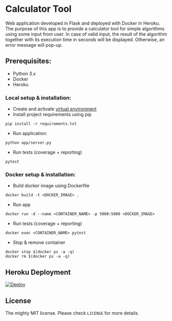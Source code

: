 # Calculator Tool

Web application developed in Flask and deployed with Docker in Heroku.
The purpose of this app is to provide a calculator tool for simple algorithms using some input from user.
In case of valid input, the result of the algorithm together with its execution time in seconds will be displayed.
Otherwise, an error message will pop-up.

## Prerequisites:
*   Python 3.x
*   Docker
*   Heroku


### Local setup & installation:
*   Create and activate [virtual environment](https://packaging.python.org/tutorials/installing-packages/#creating-virtual-environments)
*   Install project requirements using pip
```
pip install -r requirements.txt
```
*   Run application:
```
python app/server.py
```
*   Run tests (coverage + reporting)
```
pytest
```

### Docker setup & installation:
*   Build docker image using Dockerfile
```
docker build -t <DOCKER_IMAGE> .
```
*   Run app
```
docker run -d --name <CONTAINER_NAME> -p 5000:5000 <DOCKER_IMAGE>
```
*   Run tests (coverage + reporting)
```
docker exec <CONTAINER_NAME> pytest 
```
*   Stop & remove container
```
docker stop $(docker ps -a -q)
docker rm $(docker ps -a -q)
```

## Heroku Deployment

[![Deploy](https://www.herokucdn.com/deploy/button.svg)](https://heroku.com/deploy?template=https://github.com/createNull/calculator-tool)


## License

The mighty MIT license. Please check `LICENSE` for more details.
